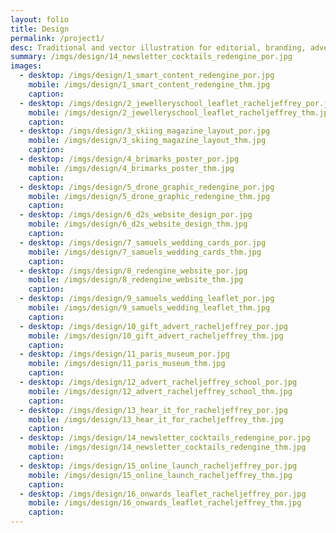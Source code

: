 ```yaml
---
layout: folio
title: Design
permalink: /project1/
desc: Traditional and vector illustration for editorial, branding, advertising and surface design.
summary: /imgs/design/14_newsletter_cocktails_redengine_por.jpg
images:
  - desktop: /imgs/design/1_smart_content_redengine_por.jpg
    mobile: /imgs/design/1_smart_content_redengine_thm.jpg
    caption: 
  - desktop: /imgs/design/2_jewelleryschool_leaflet_racheljeffrey_por.jpg
    mobile: /imgs/design/2_jewelleryschool_leaflet_racheljeffrey_thm.jpg
    caption: 
  - desktop: /imgs/design/3_skiing_magazine_layout_por.jpg
    mobile: /imgs/design/3_skiing_magazine_layout_thm.jpg
    caption: 
  - desktop: /imgs/design/4_brimarks_poster_por.jpg
    mobile: /imgs/design/4_brimarks_poster_thm.jpg
    caption: 
  - desktop: /imgs/design/5_drone_graphic_redengine_por.jpg
    mobile: /imgs/design/5_drone_graphic_redengine_thm.jpg
    caption: 
  - desktop: /imgs/design/6_d2s_website_design_por.jpg
    mobile: /imgs/design/6_d2s_website_design_thm.jpg
    caption: 
  - desktop: /imgs/design/7_samuels_wedding_cards_por.jpg
    mobile: /imgs/design/7_samuels_wedding_cards_thm.jpg
    caption: 
  - desktop: /imgs/design/8_redengine_website_por.jpg
    mobile: /imgs/design/8_redengine_website_thm.jpg
    caption: 
  - desktop: /imgs/design/9_samuels_wedding_leaflet_por.jpg
    mobile: /imgs/design/9_samuels_wedding_leaflet_thm.jpg
    caption: 
  - desktop: /imgs/design/10_gift_advert_racheljeffrey_por.jpg
    mobile: /imgs/design/10_gift_advert_racheljeffrey_thm.jpg
    caption:
  - desktop: /imgs/design/11_paris_museum_por.jpg
    mobile: /imgs/design/11_paris_museum_thm.jpg
    caption:
  - desktop: /imgs/design/12_advert_racheljeffrey_school_por.jpg
    mobile: /imgs/design/12_advert_racheljeffrey_school_thm.jpg
    caption:
  - desktop: /imgs/design/13_hear_it_for_racheljeffrey_por.jpg
    mobile: /imgs/design/13_hear_it_for_racheljeffrey_thm.jpg
    caption:
  - desktop: /imgs/design/14_newsletter_cocktails_redengine_por.jpg
    mobile: /imgs/design/14_newsletter_cocktails_redengine_thm.jpg
    caption:
  - desktop: /imgs/design/15_online_launch_racheljeffrey_por.jpg
    mobile: /imgs/design/15_online_launch_racheljeffrey_thm.jpg
    caption:
  - desktop: /imgs/design/16_onwards_leaflet_racheljeffrey_por.jpg
    mobile: /imgs/design/16_onwards_leaflet_racheljeffrey_thm.jpg
    caption:
---
```

